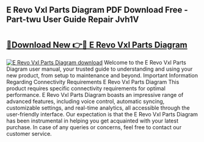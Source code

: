 ## E Revo Vxl Parts Diagram PDF Download Free - Part-twu User Guide Repair Jvh1V

# <h2><a href="http://dfkp6lg.blite.top/?on=E+Revo+Vxl+Parts+Diagram">🔗Download New 👉🔴 E Revo Vxl Parts Diagram</a></h2>

[![E Revo Vxl Parts Diagram download](https://i.imgur.com/lujVjoI.png)](http://dfkp6lg.blite.top/?on=E+Revo+Vxl+Parts+Diagram)
Welcome to the E Revo Vxl Parts Diagram user manual, your trusted guide to understanding and using your new product, from setup to maintenance and beyond. Important Information Regarding Connectivity Requirements E Revo Vxl Parts Diagram This product requires specific connectivity requirements for optimal performance. E Revo Vxl Parts Diagram boasts an impressive range of advanced features, including voice control, automatic syncing, customizable settings, and real-time analytics, all accessible through the user-friendly interface. Our expectation is that the E Revo Vxl Parts Diagram has been instrumental in helping you get acquainted with your latest purchase. In case of any queries or concerns, feel free to contact our customer service.
